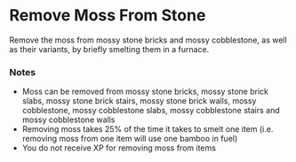 # Remove Moss From Stone
Remove the moss from mossy stone bricks and mossy cobblestone, as well as their variants, by briefly smelting them in a furnace.

### Notes
- Moss can be removed from mossy stone bricks, mossy stone brick slabs, mossy stone brick stairs, mossy stone brick walls, mossy cobblestone, mossy cobblestone slabs, mossy cobblestone stairs and mossy cobblestone walls
- Removing moss takes 25% of the time it takes to smelt one item (i.e. removing moss from one item will use one bamboo in fuel)
- You do not receive XP for removing moss from items
